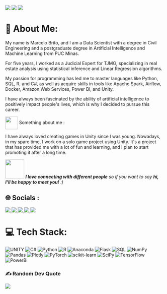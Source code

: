 <p align="left">
<img src="https://img.shields.io/badge/Unity-grey"> <img src="https://img.shields.io/badge/Artificial Inteligence-red"> <img src="https://img.shields.io/badge/Machine Learning-green"> 
  

# 💫 About Me:
My name is Marcelo Brito, and I am a Data Scientist with a degree in Civil Engineering and a postgraduate degree in Artificial Intelligence and Machine Learning from PUC Minas.

For five years, I worked as a Judicial Expert for TJMG, specializing in real estate analysis using statistical inference and Linear Regression algorithms.

My passion for programming has led me to master languages like Python, SQL, R, and C#, as well as acquire skills in tools like Apache Spark, Airflow, Docker, Amazon Web Services, Power BI, and Unity.

I have always been fascinated by the ability of artificial intelligence to positively impact people's lives, which is why I decided to pursue this career.

<img align='center' src='https://user-images.githubusercontent.com/5713670/87202985-820dcb80-c2b6-11ea-9f56-7ec461c497c3.gif' width="40"> Something about me  :

I have always loved creating games in Unity since I was young. Nowadays, in my spare time, I work on a solo game project using Unity. It's a project that has provided me with a lot of fun and learning, and I plan to start promoting it after a long time.

<div>

<img src="https://media.giphy.com/media/LnQjpWaON8nhr21vNW/giphy.gif" width="60"> <em><b>I love connecting with different people</b> so if you want to say <b>hi, I'll be happy to meet you!</b> :)</em>

</div>


## 🌐 Socials :


<a href="https://twitter.com/celu_games" target="_blank">
  <img src="https://img.shields.io/badge/-twitter-%23000000?style=for-the-badge&logo=Twitter&logoColor=white" target="_blank">
</a>

<a href="https://www.youtube.com/channel/UCvjn1p6Pny3f2StiLvwR2Cw" target="_blank">
  <img src="https://img.shields.io/badge/YouTube-FF0000?style=for-the-badge&logo=youtube&logoColor=white" target="_blank">
</a>

<a href="https://instagram.com/m_brito93" target="_blank">
  <img src="https://img.shields.io/badge/-Instagram-%23E4405F?style=for-the-badge&logo=instagram&logoColor=white" target="_blank">
</a>

<a href="mailto:marcelobrito.py@gmail.com">
  <img src="https://img.shields.io/badge/Gmail-D14836?style=for-the-badge&logo=gmail&logoColor=white" target="_blank">
</a>

<a href="https://www.linkedin.com/in/marcelo-b-morais-9a0523280/" target="_blank">
  <img src="https://img.shields.io/badge/-LinkedIn-%230077B5?style=for-the-badge&logo=linkedin&logoColor=white" target="_blank">
</a>



# 💻 Tech Stack:
![UNITY](https://img.shields.io/badge/Unity-%2320232a.svg?style=for-the-badge&logo=unity&logoColor=white) ![C#](https://img.shields.io/badge/c%23-%23239120.svg?style=for-the-badge&logo=c-sharp&logoColor=white) ![Python](https://img.shields.io/badge/python-3670A0?style=for-the-badge&logo=python&logoColor=ffdd54) ![R](https://img.shields.io/badge/r-%23276DC3.svg?style=for-the-badge&logo=r&logoColor=white) ![Anaconda](https://img.shields.io/badge/Anaconda-%2344A833.svg?style=for-the-badge&logo=anaconda&logoColor=white) ![Flask](https://img.shields.io/badge/flask-%23000.svg?style=for-the-badge&logo=flask&logoColor=white) ![SQL](https://img.shields.io/badge/SQL-%2300f.svg?style=for-the-badge&logo=SQL&logoColor=white) ![NumPy](https://img.shields.io/badge/numpy-%23013243.svg?style=for-the-badge&logo=numpy&logoColor=white) ![Pandas](https://img.shields.io/badge/pandas-%23150458.svg?style=for-the-badge&logo=pandas&logoColor=white) ![Plotly](https://img.shields.io/badge/Plotly-%233F4F75.svg?style=for-the-badge&logo=plotly&logoColor=white) ![PyTorch](https://img.shields.io/badge/PyTorch-%23EE4C2C.svg?style=for-the-badge&logo=PyTorch&logoColor=white) ![scikit-learn](https://img.shields.io/badge/scikit--learn-%23F7931E.svg?style=for-the-badge&logo=scikit-learn&logoColor=white) ![SciPy](https://img.shields.io/badge/SciPy-%230C55A5.svg?style=for-the-badge&logo=scipy&logoColor=%white) ![TensorFlow](https://img.shields.io/badge/TensorFlow-%23FF6F00.svg?style=for-the-badge&logo=TensorFlow&logoColor=white) ![PowerBi](https://img.shields.io/badge/PowerBi-%23FF9F00.svg?style=for-the-badge&logo=PowerBi&logoColor=white) 



### ✍️ Random Dev Quote
![](https://quotes-github-readme.vercel.app/api?type=horizontal&theme=dark)


